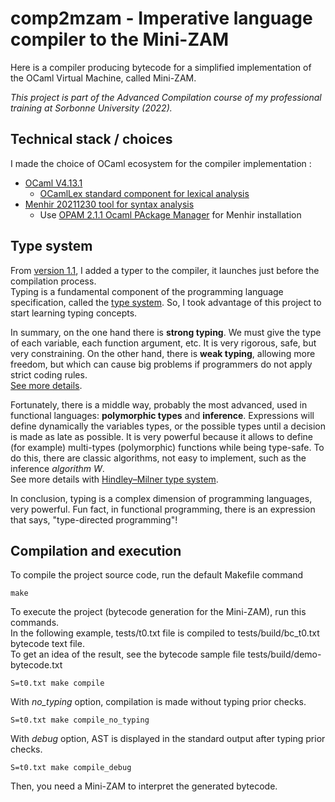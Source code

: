 # comp2mzam - Imperative language compiler to the Mini-ZAM

Here is a compiler producing bytecode for a simplified implementation of the OCaml Virtual Machine, called Mini-ZAM.

*This project is part of the Advanced Compilation course of my professional training at Sorbonne University (2022).*

## Technical stack / choices

I made the choice of OCaml ecosystem for the compiler implementation :

* [OCaml V4.13.1](https://ocaml.org)
  * [OCamlLex standard component for lexical analysis](https://ocaml.org/manual/lexyacc.html)
* [Menhir 20211230 tool for syntax analysis](https://gitlab.inria.fr/fpottier/menhir)
  * Use [OPAM 2.1.1 Ocaml PAckage Manager](https://opam.ocaml.org/packages/menhir) for Menhir installation

## Type system

From [version 1.1](https://github.com/epatrizio/comp2mzam/releases),
I added a typer to the compiler, it launches just before the compilation process.\
Typing is a fundamental component of the programming language specification,
called the [type system](https://en.wikipedia.org/wiki/Type_system).
So, I took advantage of this project to start learning typing concepts.

In summary, on the one hand there is **strong typing**.
We must give the type of each variable, each function argument, etc. It is very rigorous, safe, but very constraining.
On the other hand, there is **weak typing**, allowing more freedom, but which can cause big problems
if programmers do not apply strict coding rules.\
[See more details](https://en.wikipedia.org/wiki/Strong_and_weak_typing).

Fortunately, there is a middle way, probably the most advanced, used in functional languages:
**polymorphic types** and **inference**. Expressions will define dynamically the variables types,
or the possible types until a decision is made as late as possible.
It is very powerful because it allows to define (for example) multi-types (polymorphic)
functions while being type-safe.
To do this, there are classic algorithms, not easy to implement, such as the inference *algorithm W*.\
See more details with [Hindley–Milner type system](https://en.wikipedia.org/wiki/Hindley%E2%80%93Milner_type_system).

In conclusion, typing is a complex dimension of programming languages, very powerful.
Fun fact, in functional programming, there is an expression that says, "type-directed programming"!

## Compilation and execution

To compile the project source code, run the default Makefile command

```console
make
```

To execute the project (bytecode generation for the Mini-ZAM), run this commands.\
In the following example, tests/t0.txt file is compiled to tests/build/bc_t0.txt bytecode text file.\
To get an idea of the result, see the bytecode sample file tests/build/demo-bytecode.txt

```console
S=t0.txt make compile
```

With *no_typing* option, compilation is made without typing prior checks.

```console
S=t0.txt make compile_no_typing
```

With *debug* option, AST is displayed in the standard output after typing prior checks.

```console
S=t0.txt make compile_debug
```

Then, you need a Mini-ZAM to interpret the generated bytecode.

